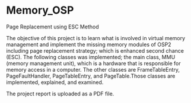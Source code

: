 # Memory_OSP
Page Replacement using ESC Method

The objective of this project is to learn what is involved in virtual memory management and implement the missing memory modules of OSP2 including page replacement strategy; which is enhanced second chance (ESC). The following classes was implemented; the main class, MMU (memory management unit), which is a hardware that is responsible for memory access in a computer. The other classes are 
FrameTableEntry, PageFaultHandler, PageTableEntry, and PageTable.Those classes are implemented, explained, and examined. 

The project report is uploaded as a PDF file.


